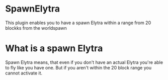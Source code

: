 # SpawnElytra
This plugin enables you to have a spawn Elytra within a range from 20 blockks from the worldspawn

# What is a spawn Elytra
Spawn Elytra means, that even if you don't have an actual Elytra you're able to fly like you have one. But if you aren't within the 20 block range you cannot activate it.

